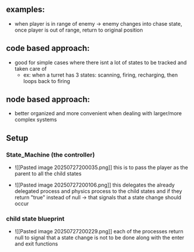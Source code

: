 
## examples:
- when player is in range of enemy -> enemy changes into chase state, once player is out of range, return to original position 

## code based approach:
- good for simple cases where there isnt a lot of states to be tracked and taken care of
	- ex: when a turret has 3 states: scanning, firing, recharging, then loops back to firing

## node based approach:
- better organized and more convenient when dealing with larger/more complex systems

## Setup

### State_Machine (the controller)

- ![[Pasted image 20250727200035.png]] this is to pass the player as the parent to all the child states

- ![[Pasted image 20250727200106.png]] this delegates the already delegated process and physics process to the child states and if they return "true" instead of null -> that signals that a state change should occur

### child state blueprint

- ![[Pasted image 20250727200229.png]] each of the processes return null to signal that a state change is not to be done along with the enter and exit functions